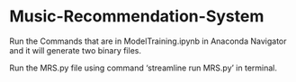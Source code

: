 # Music-Recommendation-System
Run the Commands that are in ModelTraining.ipynb in Anaconda Navigator and it will generate two binary files.<br>

Run the MRS.py file using command ‘streamline run MRS.py’ in terminal.
